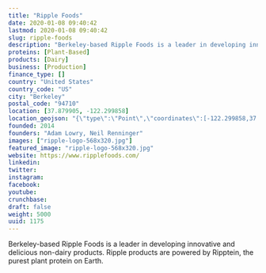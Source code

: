 ```yaml
---
title: "Ripple Foods"
date: 2020-01-08 09:40:42
lastmod: 2020-01-08 09:40:42
slug: ripple-foods
description: "Berkeley-based Ripple Foods is a leader in developing innovative and delicious non-dairy products. Ripple products are powered by Ripptein, the purest plant protein on Earth."
proteins: [Plant-Based]
products: [Dairy]
business: [Production]
finance_type: []
country: "United States"
country_code: "US"
city: "Berkeley"
postal_code: "94710"
location: [37.879905, -122.299858]
location_geojson: "{\"type\":\"Point\",\"coordinates\":[-122.299858,37.879905]}"
founded: 2014
founders: "Adam Lowry, Neil Renninger"
images: ["ripple-logo-568x320.jpg"]
featured_image: "ripple-logo-568x320.jpg"
website: https://www.ripplefoods.com/
linkedin: 
twitter: 
instagram: 
facebook: 
youtube: 
crunchbase: 
draft: false
weight: 5000
uuid: 1175
---
```

Berkeley-based Ripple Foods is a leader in developing innovative and delicious non-dairy products. Ripple products are powered by Ripptein, the purest plant protein on Earth.
